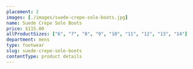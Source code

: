 ```yaml
---
placement: 2
images: [./images/suede-crepe-sole-boots.jpg]
name: Suede Crepe Sole Boots
price: $115.00
allProductSizes: ["6", "7", "8", "9", "10", "11", "12", "13", "14"]
department: mens
type: footwear
slug: suede-crepe-sole-boots
contentType: product details
---
```

